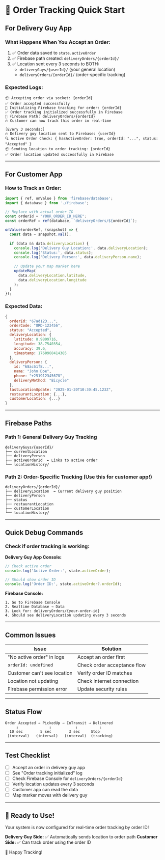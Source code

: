 # 🚀 Order Tracking Quick Start

## For Delivery Guy App

### What Happens When You Accept an Order:

1. ✅ Order data saved to `state.activeOrder`
2. ✅ Firebase path created: `deliveryOrders/{orderId}/`
3. ✅ Location sent every 3 seconds to BOTH:
   - `deliveryGuys/{userId}/` (your general location)
   - `deliveryOrders/{orderId}/` (order-specific tracking)

### Expected Logs:

```
📦 Accepting order via socket: {orderId}
✅ Order accepted successfully
🚀 Initializing Firebase tracking for order: {orderId}
✅ Order tracking initialized successfully in Firebase
📍 Firebase Path: deliveryOrders/{orderId}
🔥 Customer can now track this order in real-time

[Every 3 seconds:]
🔥 Delivery guy location sent to Firebase: {userId}
🔍 Active Order Check: { hasActiveOrder: true, orderId: "...", status: "Accepted" }
📦 Sending location to order tracking: {orderId}
✅ Order location updated successfully in Firebase
```

---

## For Customer App

### How to Track an Order:

```typescript
import { ref, onValue } from 'firebase/database';
import { database } from './firebase';

// Replace with actual order ID
const orderId = "YOUR_ORDER_ID_HERE";
const orderRef = ref(database, `deliveryOrders/${orderId}`);

onValue(orderRef, (snapshot) => {
  const data = snapshot.val();
  
  if (data && data.deliveryLocation) {
    console.log('Delivery Guy Location:', data.deliveryLocation);
    console.log('Status:', data.status);
    console.log('Delivery Person:', data.deliveryPerson.name);
    
    // Update your map marker here
    updateMap(
      data.deliveryLocation.latitude,
      data.deliveryLocation.longitude
    );
  }
});
```

### Expected Data:

```javascript
{
  orderId: "67ad123...",
  orderCode: "ORD-123456",
  status: "Accepted",
  deliveryLocation: {
    latitude: 8.9899716,
    longitude: 38.7540354,
    accuracy: 39.6,
    timestamp: 1760960414385
  },
  deliveryPerson: {
    id: "68ac61f8...",
    name: "John Doe",
    phone: "+251912345678",
    deliveryMethod: "Bicycle"
  },
  lastLocationUpdate: "2025-01-20T10:30:45.123Z",
  restaurantLocation: {...},
  customerLocation: {...}
}
```

---

## Firebase Paths

### Path 1: General Delivery Guy Tracking
```
deliveryGuys/{userId}/
├── currentLocation
├── deliveryPerson
├── activeOrderId  ← Links to active order
└── locationHistory/
```

### Path 2: Order-Specific Tracking (Use this for customer app!)
```
deliveryOrders/{orderId}/
├── deliveryLocation  ← Current delivery guy position
├── deliveryPerson
├── status
├── restaurantLocation
├── customerLocation
└── locationHistory/
```

---

## Quick Debug Commands

### Check if order tracking is working:

**Delivery Guy App Console:**
```javascript
// Check active order
console.log('Active Order:', state.activeOrder);

// Should show order ID
console.log('Order ID:', state.activeOrder?.orderId);
```

**Firebase Console:**
```
1. Go to Firebase Console
2. Realtime Database → Data
3. Look for: deliveryOrders/{your-order-id}
4. Should see deliveryLocation updating every 3 seconds
```

---

## Common Issues

| Issue | Solution |
|-------|----------|
| "No active order" in logs | Accept an order first |
| `orderId: undefined` | Check order acceptance flow |
| Customer can't see location | Verify order ID matches |
| Location not updating | Check internet connection |
| Firebase permission error | Update security rules |

---

## Status Flow

```
Order Accepted → PickedUp → InTransit → Delivered
     ↓              ↓           ↓          ↓
  10 sec        5 sec        3 sec     Stop
 (interval)   (interval)   (interval)  (tracking)
```

---

## Test Checklist

- [ ] Accept an order in delivery guy app
- [ ] See "Order tracking initialized" log
- [ ] Check Firebase Console for `deliveryOrders/{orderId}`
- [ ] Verify location updates every 3 seconds
- [ ] Customer app can read the data
- [ ] Map marker moves with delivery guy

---

## 🎯 Ready to Use!

Your system is now configured for real-time order tracking by order ID! 

**Delivery Guy Side:** ✅ Automatically sends location to order path
**Customer Side:** ✅ Can track order using the order ID

🚀 Happy Tracking!

